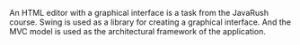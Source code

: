 An HTML editor with a graphical interface is a task from the JavaRush course.
Swing is used as a library for creating a graphical interface.
And the MVC model is used as the architectural framework of the application.